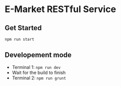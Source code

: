 # E-Market RESTful Service

## Get Started
```sh
npm run start
```
## Developement mode
* Terminal 1: ```npm run dev```
* Wait for the build to finish
* Terminal 2: ```npm run grunt```
